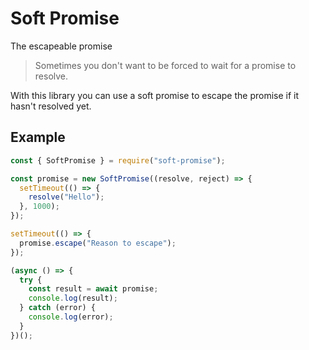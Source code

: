 # Soft Promise

The escapeable promise

> Sometimes you don't want to be forced to wait for a promise to resolve.

With this library you can use a soft promise to escape the promise if it hasn't
resolved yet.

## Example

```js
const { SoftPromise } = require("soft-promise");

const promise = new SoftPromise((resolve, reject) => {
  setTimeout(() => {
    resolve("Hello");
  }, 1000);
});

setTimeout(() => {
  promise.escape("Reason to escape");
});

(async () => {
  try {
    const result = await promise;
    console.log(result);
  } catch (error) {
    console.log(error);
  }
})();
```
